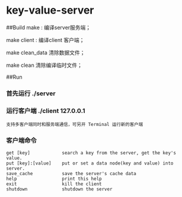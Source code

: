 # key-value-server

##Build
make :          编译server服务端；

make client :   编译client 客户端；

make clean_data 清除数据文件；

make clean      清除编译临时文件；

##Run
### 首先运行 ./server
### 运行客户端 ./client 127.0.0.1 
    支持多客户端同时和服务端通信，可另开 Terminal 运行新的客户端
### 客户端命令
    get [key]            search a key from the server, get the key's value.
    put [key]:[value]    put or set a data node(key and value) into server.
    save_cache           save the server's cache data
    help                 print this help
    exit                 kill the client
    shutdown             shutdown the server


